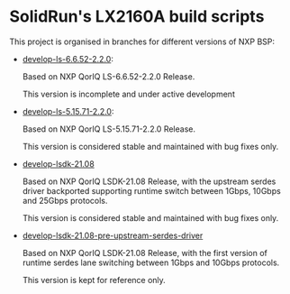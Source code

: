 # SolidRun's LX2160A build scripts

This project is organised in branches for different versions of NXP BSP:

- [develop-ls-6.6.52-2.2.0](https://github.com/SolidRun/lx2160a_build/tree/develop-ls-6.6.52-2.2.0):

  Based on NXP QorIQ LS-6.6.52-2.2.0 Release.

  This version is incomplete and under active development

- [develop-ls-5.15.71-2.2.0](https://github.com/SolidRun/lx2160a_build/tree/develop-ls-5.15.71-2.2.0):

  Based on NXP QorIQ LS-5.15.71-2.2.0 Release.

  This version is considered stable and maintained with bug fixes only.

- [develop-lsdk-21.08](https://github.com/SolidRun/lx2160a_build/tree/develop-lsdk-21.08)

  Based on NXP QorIQ LSDK-21.08 Release, with the upstream serdes driver
  backported supporting runtime switch between 1Gbps, 10Gbps and 25Gbps protocols.

  This version is considered stable and maintained with bug fixes only.

- [develop-lsdk-21.08-pre-upstream-serdes-driver](https://github.com/SolidRun/lx2160a_build/tree/develop-lsdk-21.08-pre-upstream-serdes-driver)

  Based on NXP QorIQ LSDK-21.08 Release, with the first version of runtime
  serdes lane switching between 1Gbps and 10Gbps protocols.

  This version is kept for reference only.
